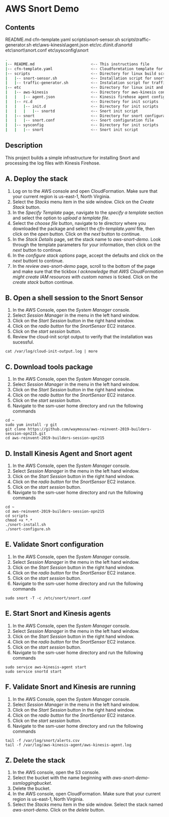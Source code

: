 # AWS Snort Demo

## Contents
README.md
cfn-template.yaml
scripts\snort-sensor.sh
scripts\traffic-generator.sh
etc\aws-kinesis\agent.json
etc\rc.d\init.d\snortd
etc\snort\snort.conf
etc\sysconfig\snort

```bash
.
|-- README.md                         <-- This instructions file
|-- cfn-template.yaml                 <-- Cloudformtation template for lab environment
|-- scripts                           <-- Directory for linux build scripts
|   |-- snort-sensor.sh               <-- Installation script for snort packages
|   |-- traffic-generator.sh          <-- Instalation script for traffic generator
|-- etc                               <-- Directory for linux init and conf scripts
|   |-- aws-kinesis                   <-- Directory for aws-kinesis configuration
|   |   |-- agent.json                <-- Kinesis firehose agent configuration file
|   |-- rc.d                          <-- Directory for init scripts
|   |   |-- init.d                    <-- Directory for init scripts
|   |   |   |-- snortd                <-- Snort init script
|   |-- snort                         <-- Directory for snort configuration
|   |   |-- snort.conf                <-- Snort configuration file
|   |-- sysconfig                     <-- Directory for init scripts
|   |   |-- snort                     <-- Snort init script
```

## Description
This project builds a simple infrastructure for installing Snort and processing the log files with Kinesis Firehose.

## A. Deploy the stack
1. Log on to the AWS console and open CloudFormation.  Make sure that your current region is us-east-1, North Virginia.
2. Select the *Stacks* menu item in the side window.  Click on the *Create Stack* button.
3. In the *Specify Template* page, navigate to the *specify a template* section and select the option to *upload a template file*.
4. Select the *choose file* button, navigate to te directory where you downloaded the package and select the *cfn-template.yaml* file, then click on the *open* button.  Click on the *next* button to continue.
5. In the *Stack Details* page, set the stack name to *aws-snort-demo*.  Look through the template parameters for your information, then click on the *next* button to continue.
6. In the *configure stack options* page, accept the defaults and click on the *next* buttont to continue.  
7. In the *review aws-snort-demo* page, scroll to the bottom of the page and make sure that the tickbox *I acknowledge that AWS CloudFormation might create IAM resources with custom names* is ticked.  Click on the *create stack* button continue.

## B. Open a shell session to the Snort Sensor
1. In the AWS Console, open the *System Manager* console.
2. Select *Session Manager* in the menu in the left hand window.
3. Click on the *Start Session* button in the right hand window.
4. Click on the *radio button* for the *SnortSensor* EC2 instance. 
5. Click on the *start session* button.
6. Review the cloud-init script output to verify that the installation was sucessful.
```
cat /var/log/cloud-init-output.log | more
```

## C. Download tools package
1. In the AWS Console, open the *System Manager* console.
2. Select *Session Manager* in the menu in the left hand window.
3. Click on the *Start Session* button in the right hand window.
4. Click on the *radio button* for the *SnortSensor* EC2 instance. 
5. Click on the *start session* button.
6. Navigate to the ssm-user home directory and run the following commands
```
cd ~
sudo yum install -y git
git clone https://github.com/waymousa/aws-reinvent-2019-builders-session-opn215.git
cd aws-reinvent-2019-builders-session-opn215

```

## D. Install Kinesis Agent and Snort agent
1. In the AWS Console, open the *System Manager* console.
2. Select *Session Manager* in the menu in the left hand window.
3. Click on the *Start Session* button in the right hand window.
4. Click on the *radio button* for the *SnortSensor* EC2 instance. 
5. Click on the *start session* button.
6. Navigate to the ssm-user home directory and run the following commands
```
cd ~
cd aws-reinvent-2019-builders-session-opn215
cd scripts
chmod +x *.*
./snort-install.sh
./snort-configure.sh
```

## E. Validate Snort configuration
1. In the AWS Console, open the *System Manager* console.
2. Select *Session Manager* in the menu in the left hand window.
3. Click on the *Start Session* button in the right hand window.
4. Click on the *radio button* for the *SnortSensor* EC2 instance. 
5. Click on the *start session* button.
6. Navigate to the ssm-user home directory and run the following commands
```
sudo snort -T -c /etc/snort/snort.conf
```

## E. Start Snort and Kinesis agents
1. In the AWS Console, open the *System Manager* console.
2. Select *Session Manager* in the menu in the left hand window.
3. Click on the *Start Session* button in the right hand window.
4. Click on the *radio button* for the *SnortSensor* EC2 instance. 
5. Click on the *start session* button.
6. Navigate to the ssm-user home directory and run the following commands
```
sudo service aws-kinesis-agent start
sudo service snortd start
```

## F. Validate Snort and Kinesis are running
1. In the AWS Console, open the *System Manager* console.
2. Select *Session Manager* in the menu in the left hand window.
3. Click on the *Start Session* button in the right hand window.
4. Click on the *radio button* for the *SnortSensor* EC2 instance. 
5. Click on the *start session* button.
6. Navigate to the ssm-user home directory and run the following commands
```
tail -f /var/log/snort/alerts.csv
tail -f /var/log/aws-kinesis-agent/aws-kinesis-agent.log
```

## Z. Delete the stack
1. In the AWS console, open the S3 console.
2. Select the bucket with the name beginning with *aws-snort-demo-ssmloggingbucket*.
3. Delete the bucket.
4. In the AWS console, open CloudFormation.  Make sure that your current region is us-east-1, North Virginia.
5. Select the *Stacks* menu item in the side window.  Select the stack named *aws-snort-demo*.  Click on the *delete* button.
